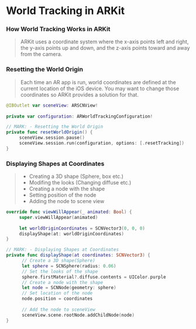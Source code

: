 # World Tracking in ARKit 

### How World Tracking Works in ARKit 

> ARKit uses a coordinate system where the x-axis points left and right, the y-axis points up and down, and the z-axis points toward and away from the camera.



### Resetting the World Origin 

> Each time an AR app is run, world coordinates are defined at the current location of the iOS device. You may want to change those coordinates so ARKit provides a solution for that.



```swift
@IBOutlet var sceneView: ARSCNView!
    
private var configuration: ARWorldTrackingConfiguration!

// MARK: - Resetting the World Origin
private func resetWorldOrigin() {
     sceneView.session.pause()
     sceneView.session.run(configuration, options: [.resetTracking])
}
```



### Displaying Shapes at Coordinates

> - Creating a 3D shape (Sphere, box etc.)
> - Modifing the looks (Changing diffuse etc.)
> - Creating a node with the shape 
> - Setting position of the node 
> - Adding the node to scene view 
>

```swift
override func viewWillAppear(_ animated: Bool) {
     super.viewWillAppear(animated)
        
     let worldOriginCoordinates = SCNVector3(0, 0, 0)
     displayShape(at: worldOriginCoordinates)
}

// MARK: - Displaying Shapes at Coordinates
private func displayShape(at coordinates: SCNVector3) {
      // Create a 3D shape(Sphere)
      let sphere = SCNSphere(radius: 0.06)
      // Set the looks of the shape
      sphere.firstMaterial?.diffuse.contents = UIColor.purple
      // Create a node with the shape
      let node = SCNNode(geometry: sphere)
      // Set location of the node
      node.position = coordinates
        
      // Add the node to sceneView
      sceneView.scene.rootNode.addChildNode(node)
}
```

